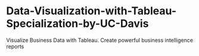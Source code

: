 # Data-Visualization-with-Tableau-Specialization-by-UC-Davis
Visualize Business Data with Tableau. Create powerful business intelligence reports
